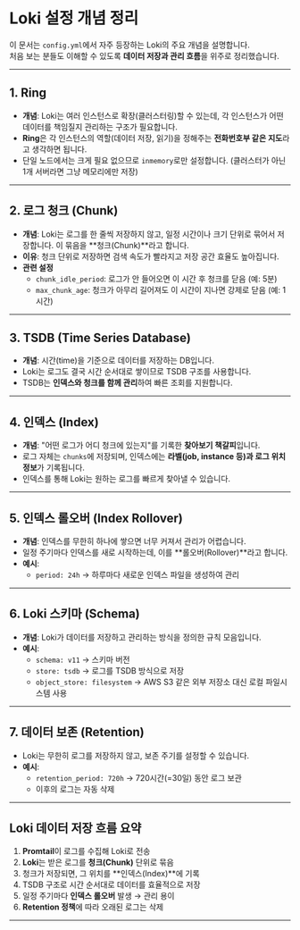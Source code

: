 # Loki 설정 개념 정리

이 문서는 `config.yml`에서 자주 등장하는 Loki의 주요 개념을 설명합니다.  
처음 보는 분들도 이해할 수 있도록 **데이터 저장과 관리 흐름**을 위주로 정리했습니다.

---

## 1. Ring
- **개념**: Loki는 여러 인스턴스로 확장(클러스터링)할 수 있는데, 각 인스턴스가 어떤 데이터를 책임질지 관리하는 구조가 필요합니다.
- **Ring**은 각 인스턴스의 역할(데이터 저장, 읽기)을 정해주는 **전화번호부 같은 지도**라고 생각하면 됩니다.
- 단일 노드에서는 크게 필요 없으므로 `inmemory`로만 설정합니다. (클러스터가 아닌 1개 서버라면 그냥 메모리에만 저장)

---

## 2. 로그 청크 (Chunk)
- **개념**: Loki는 로그를 한 줄씩 저장하지 않고, 일정 시간이나 크기 단위로 묶어서 저장합니다. 이 묶음을 **청크(Chunk)**라고 합니다.
- **이유**: 청크 단위로 저장하면 검색 속도가 빨라지고 저장 공간 효율도 높아집니다.
- **관련 설정**
    - `chunk_idle_period`: 로그가 안 들어오면 이 시간 후 청크를 닫음 (예: 5분)
    - `max_chunk_age`: 청크가 아무리 길어져도 이 시간이 지나면 강제로 닫음 (예: 1시간)

---

## 3. TSDB (Time Series Database)
- **개념**: 시간(time)을 기준으로 데이터를 저장하는 DB입니다.
- Loki는 로그도 결국 시간 순서대로 쌓이므로 TSDB 구조를 사용합니다.
- TSDB는 **인덱스와 청크를 함께 관리**하여 빠른 조회를 지원합니다.

---

## 4. 인덱스 (Index)
- **개념**: "어떤 로그가 어디 청크에 있는지"를 기록한 **찾아보기 책갈피**입니다.
- 로그 자체는 `chunks`에 저장되며, 인덱스에는 **라벨(job, instance 등)과 로그 위치 정보**가 기록됩니다.
- 인덱스를 통해 Loki는 원하는 로그를 빠르게 찾아낼 수 있습니다.

---

## 5. 인덱스 롤오버 (Index Rollover)
- **개념**: 인덱스를 무한히 하나에 쌓으면 너무 커져서 관리가 어렵습니다.
- 일정 주기마다 인덱스를 새로 시작하는데, 이를 **롤오버(Rollover)**라고 합니다.
- **예시**:
    - `period: 24h` → 하루마다 새로운 인덱스 파일을 생성하여 관리

---

## 6. Loki 스키마 (Schema)
- **개념**: Loki가 데이터를 저장하고 관리하는 방식을 정의한 규칙 모음입니다.
- **예시**:
    - `schema: v11` → 스키마 버전
    - `store: tsdb` → 로그를 TSDB 방식으로 저장
    - `object_store: filesystem` → AWS S3 같은 외부 저장소 대신 로컬 파일시스템 사용

---

## 7. 데이터 보존 (Retention)
- Loki는 무한히 로그를 저장하지 않고, 보존 주기를 설정할 수 있습니다.
- **예시**:
    - `retention_period: 720h` → 720시간(=30일) 동안 로그 보관
    - 이후의 로그는 자동 삭제

---

## Loki 데이터 저장 흐름 요약
1. **Promtail**이 로그를 수집해 Loki로 전송
2. **Loki**는 받은 로그를 **청크(Chunk)** 단위로 묶음
3. 청크가 저장되면, 그 위치를 **인덱스(Index)**에 기록
4. TSDB 구조로 시간 순서대로 데이터를 효율적으로 저장
5. 일정 주기마다 **인덱스 롤오버** 발생 → 관리 용이
6. **Retention 정책**에 따라 오래된 로그는 삭제

---
